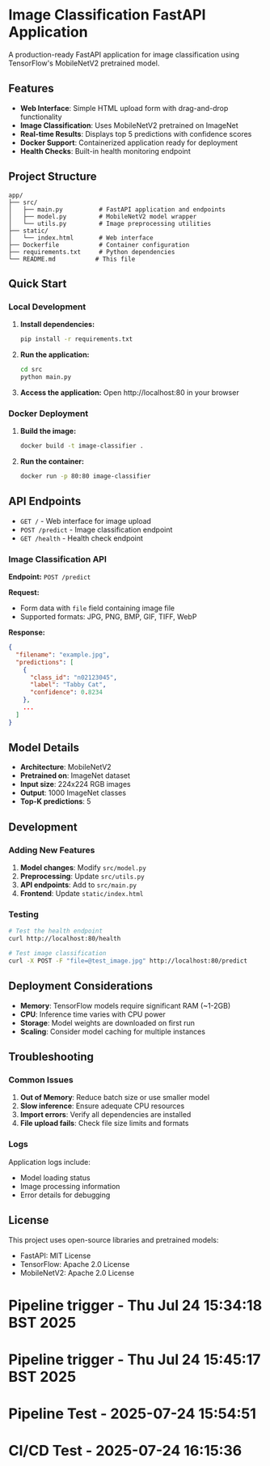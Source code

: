 # Image Classification FastAPI Application

A production-ready FastAPI application for image classification using TensorFlow's MobileNetV2 pretrained model.

## Features

- **Web Interface**: Simple HTML upload form with drag-and-drop functionality
- **Image Classification**: Uses MobileNetV2 pretrained on ImageNet
- **Real-time Results**: Displays top 5 predictions with confidence scores
- **Docker Support**: Containerized application ready for deployment
- **Health Checks**: Built-in health monitoring endpoint

## Project Structure

```
app/
├── src/
│   ├── main.py          # FastAPI application and endpoints
│   ├── model.py         # MobileNetV2 model wrapper
│   └── utils.py         # Image preprocessing utilities
├── static/
│   └── index.html       # Web interface
├── Dockerfile           # Container configuration
├── requirements.txt     # Python dependencies
└── README.md           # This file
```

## Quick Start

### Local Development

1. **Install dependencies:**
   ```bash
   pip install -r requirements.txt
   ```

2. **Run the application:**
   ```bash
   cd src
   python main.py
   ```

3. **Access the application:**
   Open http://localhost:80 in your browser

### Docker Deployment

1. **Build the image:**
   ```bash
   docker build -t image-classifier .
   ```

2. **Run the container:**
   ```bash
   docker run -p 80:80 image-classifier
   ```

## API Endpoints

- `GET /` - Web interface for image upload
- `POST /predict` - Image classification endpoint
- `GET /health` - Health check endpoint

### Image Classification API

**Endpoint:** `POST /predict`

**Request:**
- Form data with `file` field containing image file
- Supported formats: JPG, PNG, BMP, GIF, TIFF, WebP

**Response:**
```json
{
  "filename": "example.jpg",
  "predictions": [
    {
      "class_id": "n02123045",
      "label": "Tabby Cat",
      "confidence": 0.8234
    },
    ...
  ]
}
```

## Model Details

- **Architecture**: MobileNetV2
- **Pretrained on**: ImageNet dataset
- **Input size**: 224x224 RGB images
- **Output**: 1000 ImageNet classes
- **Top-K predictions**: 5

## Development

### Adding New Features

1. **Model changes**: Modify `src/model.py`
2. **Preprocessing**: Update `src/utils.py`
3. **API endpoints**: Add to `src/main.py`
4. **Frontend**: Update `static/index.html`

### Testing

```bash
# Test the health endpoint
curl http://localhost:80/health

# Test image classification
curl -X POST -F "file=@test_image.jpg" http://localhost:80/predict
```

## Deployment Considerations

- **Memory**: TensorFlow models require significant RAM (~1-2GB)
- **CPU**: Inference time varies with CPU power
- **Storage**: Model weights are downloaded on first run
- **Scaling**: Consider model caching for multiple instances

## Troubleshooting

### Common Issues

1. **Out of Memory**: Reduce batch size or use smaller model
2. **Slow inference**: Ensure adequate CPU resources
3. **Import errors**: Verify all dependencies are installed
4. **File upload fails**: Check file size limits and formats

### Logs

Application logs include:
- Model loading status
- Image processing information
- Error details for debugging

## License

This project uses open-source libraries and pretrained models:
- FastAPI: MIT License
- TensorFlow: Apache 2.0 License
- MobileNetV2: Apache 2.0 License
# Pipeline trigger - Thu Jul 24 15:34:18 BST 2025
# Pipeline trigger - Thu Jul 24 15:45:17 BST 2025
# Pipeline Test - 2025-07-24 15:54:51
# CI/CD Test - 2025-07-24 16:15:36
